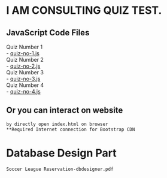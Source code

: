 # I AM CONSULTING QUIZ TEST.

## JavaScript Code Files

Quiz Number 1\
    - [quiz-no-1.js](https://github.com/sorawisCPS/i_am_consulting_quiz_test/blob/master/quiz-no-1.js)\
Quiz Number 2\
    - [quiz-no-2.js](https://github.com/sorawisCPS/i_am_consulting_quiz_test/blob/master/quiz-no-2.js)\
Quiz Number 3\
    - [quiz-no-3.js](https://github.com/sorawisCPS/i_am_consulting_quiz_test/blob/master/quiz-no-3.js)\
Quiz Number 4\
    - [quiz-no-4.js](https://github.com/sorawisCPS/i_am_consulting_quiz_test/blob/master/quiz-no-4.js)



## Or you can interact on website
```
by directly open index.html on browser
**Required Internet connection for Bootstrap CDN
```

# Database Design Part
```
Soccer League Reservation-dbdesigner.pdf
```

